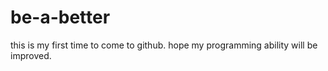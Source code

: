 # be-a-better
this is my first time to come to github.
hope my programming ability will be improved.
